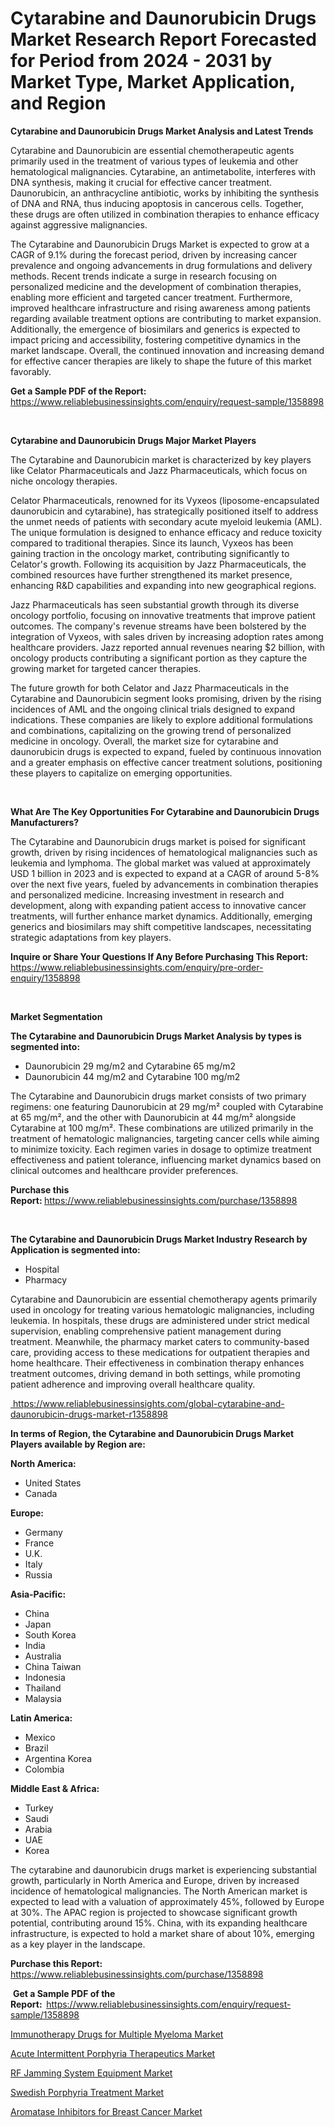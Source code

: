 <p><h1>Cytarabine and Daunorubicin Drugs Market Research Report Forecasted for Period from 2024 -  2031 by Market Type, Market Application, and Region</h1></p><p><strong>Cytarabine and Daunorubicin Drugs Market Analysis and Latest Trends</strong></p>
<p><p>Cytarabine and Daunorubicin are essential chemotherapeutic agents primarily used in the treatment of various types of leukemia and other hematological malignancies. Cytarabine, an antimetabolite, interferes with DNA synthesis, making it crucial for effective cancer treatment. Daunorubicin, an anthracycline antibiotic, works by inhibiting the synthesis of DNA and RNA, thus inducing apoptosis in cancerous cells. Together, these drugs are often utilized in combination therapies to enhance efficacy against aggressive malignancies.</p><p>The Cytarabine and Daunorubicin Drugs Market is expected to grow at a CAGR of 9.1% during the forecast period, driven by increasing cancer prevalence and ongoing advancements in drug formulations and delivery methods. Recent trends indicate a surge in research focusing on personalized medicine and the development of combination therapies, enabling more efficient and targeted cancer treatment. Furthermore, improved healthcare infrastructure and rising awareness among patients regarding available treatment options are contributing to market expansion. Additionally, the emergence of biosimilars and generics is expected to impact pricing and accessibility, fostering competitive dynamics in the market landscape. Overall, the continued innovation and increasing demand for effective cancer therapies are likely to shape the future of this market favorably.</p></p>
<p><strong>Get a Sample PDF of the Report:&nbsp;</strong> <a href="https://www.reliablebusinessinsights.com/enquiry/request-sample/1358898?utm_campaign=113&utm_medium=2&utm_source=Github&utm_content=ia&utm_term=05122024&utm_id=cytarabine-and-daunorubicin-drugs">https://www.reliablebusinessinsights.com/enquiry/request-sample/1358898</a></p>
<p>&nbsp;</p>
<p><strong>Cytarabine and Daunorubicin Drugs Major Market Players</strong></p>
<p><p>The Cytarabine and Daunorubicin market is characterized by key players like Celator Pharmaceuticals and Jazz Pharmaceuticals, which focus on niche oncology therapies. </p><p>Celator Pharmaceuticals, renowned for its Vyxeos (liposome-encapsulated daunorubicin and cytarabine), has strategically positioned itself to address the unmet needs of patients with secondary acute myeloid leukemia (AML). The unique formulation is designed to enhance efficacy and reduce toxicity compared to traditional therapies. Since its launch, Vyxeos has been gaining traction in the oncology market, contributing significantly to Celator's growth. Following its acquisition by Jazz Pharmaceuticals, the combined resources have further strengthened its market presence, enhancing R&D capabilities and expanding into new geographical regions.</p><p>Jazz Pharmaceuticals has seen substantial growth through its diverse oncology portfolio, focusing on innovative treatments that improve patient outcomes. The company's revenue streams have been bolstered by the integration of Vyxeos, with sales driven by increasing adoption rates among healthcare providers. Jazz reported annual revenues nearing $2 billion, with oncology products contributing a significant portion as they capture the growing market for targeted cancer therapies.</p><p>The future growth for both Celator and Jazz Pharmaceuticals in the Cytarabine and Daunorubicin segment looks promising, driven by the rising incidences of AML and the ongoing clinical trials designed to expand indications. These companies are likely to explore additional formulations and combinations, capitalizing on the growing trend of personalized medicine in oncology. Overall, the market size for cytarabine and daunorubicin drugs is expected to expand, fueled by continuous innovation and a greater emphasis on effective cancer treatment solutions, positioning these players to capitalize on emerging opportunities.</p></p>
<p>&nbsp;</p>
<p><strong>What Are The Key Opportunities For Cytarabine and Daunorubicin Drugs Manufacturers?</strong></p>
<p><p>The Cytarabine and Daunorubicin drugs market is poised for significant growth, driven by rising incidences of hematological malignancies such as leukemia and lymphoma. The global market was valued at approximately USD 1 billion in 2023 and is expected to expand at a CAGR of around 5-8% over the next five years, fueled by advancements in combination therapies and personalized medicine. Increasing investment in research and development, along with expanding patient access to innovative cancer treatments, will further enhance market dynamics. Additionally, emerging generics and biosimilars may shift competitive landscapes, necessitating strategic adaptations from key players.</p></p>
<p><strong>Inquire or Share Your Questions If Any Before Purchasing This Report:</strong> <a href="https://www.reliablebusinessinsights.com/enquiry/pre-order-enquiry/1358898?utm_campaign=113&utm_medium=2&utm_source=Github&utm_content=ia&utm_term=05122024&utm_id=cytarabine-and-daunorubicin-drugs">https://www.reliablebusinessinsights.com/enquiry/pre-order-enquiry/1358898</a></p>
<p>&nbsp;</p>
<p><strong>Market Segmentation</strong></p>
<p><strong>The Cytarabine and Daunorubicin Drugs Market Analysis by types is segmented into:</strong></p>
<p><ul><li>Daunorubicin 29 mg/m2 and Cytarabine 65 mg/m2</li><li>Daunorubicin 44 mg/m2 and Cytarabine 100 mg/m2</li></ul></p>
<p><p>The Cytarabine and Daunorubicin drugs market consists of two primary regimens: one featuring Daunorubicin at 29 mg/m² coupled with Cytarabine at 65 mg/m², and the other with Daunorubicin at 44 mg/m² alongside Cytarabine at 100 mg/m². These combinations are utilized primarily in the treatment of hematologic malignancies, targeting cancer cells while aiming to minimize toxicity. Each regimen varies in dosage to optimize treatment effectiveness and patient tolerance, influencing market dynamics based on clinical outcomes and healthcare provider preferences.</p></p>
<p><strong>Purchase this Report:&nbsp;</strong><a href="https://www.reliablebusinessinsights.com/purchase/1358898?utm_campaign=113&utm_medium=2&utm_source=Github&utm_content=ia&utm_term=05122024&utm_id=cytarabine-and-daunorubicin-drugs">https://www.reliablebusinessinsights.com/purchase/1358898</a></p>
<p>&nbsp;</p>
<p><strong>The Cytarabine and Daunorubicin Drugs Market Industry Research by Application is segmented into:</strong></p>
<p><ul><li>Hospital</li><li>Pharmacy</li></ul></p>
<p><p>Cytarabine and Daunorubicin are essential chemotherapy agents primarily used in oncology for treating various hematologic malignancies, including leukemia. In hospitals, these drugs are administered under strict medical supervision, enabling comprehensive patient management during treatment. Meanwhile, the pharmacy market caters to community-based care, providing access to these medications for outpatient therapies and home healthcare. Their effectiveness in combination therapy enhances treatment outcomes, driving demand in both settings, while promoting patient adherence and improving overall healthcare quality.</p></p>
<p><a href="https://www.reliablebusinessinsights.com/global-cytarabine-and-daunorubicin-drugs-market-r1358898?utm_campaign=113&utm_medium=2&utm_source=Github&utm_content=ia&utm_term=05122024&utm_id=cytarabine-and-daunorubicin-drugs">&nbsp;https://www.reliablebusinessinsights.com/global-cytarabine-and-daunorubicin-drugs-market-r1358898</a></p>
<p><strong>In terms of Region, the Cytarabine and Daunorubicin Drugs Market Players available by Region are:</strong></p>
<p>
    <p> <strong> North America: </strong>
        <ul>
            <li>United States</li>
            <li>Canada</li>
        </ul>
        </p> 
    <p> <strong> Europe: </strong>
        <ul>
            <li>Germany</li>
            <li>France</li>
            <li>U.K.</li>
            <li>Italy</li>
            <li>Russia</li>
        </ul>
        </p> 
    <p> <strong> Asia-Pacific: </strong>
        <ul>
            <li>China</li>
            <li>Japan</li>
            <li>South Korea</li>
            <li>India</li>
            <li>Australia</li>
            <li>China Taiwan</li>
            <li>Indonesia</li>
            <li>Thailand</li>
            <li>Malaysia</li>
        </ul>
        </p> 
    <p> <strong> Latin America: </strong>
        <ul>
            <li>Mexico</li>
            <li>Brazil</li>
            <li>Argentina Korea</li>
            <li>Colombia</li>
        </ul>
        </p> 
    <p> <strong> Middle East & Africa: </strong>
        <ul>
            <li>Turkey</li>
            <li>Saudi</li>
            <li>Arabia</li>
            <li>UAE</li>
            <li>Korea</li>
        </ul>
    </p>
    </p>
<p><p>The cytarabine and daunorubicin drugs market is experiencing substantial growth, particularly in North America and Europe, driven by increased incidence of hematological malignancies. The North American market is expected to lead with a valuation of approximately 45%, followed by Europe at 30%. The APAC region is projected to showcase significant growth potential, contributing around 15%. China, with its expanding healthcare infrastructure, is expected to hold a market share of about 10%, emerging as a key player in the landscape.</p></p>
<p><strong>Purchase this Report: </strong><a href="https://www.reliablebusinessinsights.com/purchase/1358898?utm_campaign=113&utm_medium=2&utm_source=Github&utm_content=ia&utm_term=05122024&utm_id=cytarabine-and-daunorubicin-drugs">https://www.reliablebusinessinsights.com/purchase/1358898</a></p>
<p>&nbsp;<strong>Get a Sample PDF of the Report:&nbsp;&nbsp;</strong><a href="https://www.reliablebusinessinsights.com/enquiry/request-sample/1358898?utm_campaign=113&utm_medium=2&utm_source=Github&utm_content=ia&utm_term=05122024&utm_id=cytarabine-and-daunorubicin-drugs">https://www.reliablebusinessinsights.com/enquiry/request-sample/1358898</a></p>
<p><strong></strong></p>
<p><p><a href="https://www.linkedin.com/pulse/revenue-growth-immunotherapy-drugs-multiple-myeloma-market-79-xvroe?utm_campaign=113&utm_medium=2&utm_source=Github&utm_content=ia&utm_term=05122024&utm_id=cytarabine-and-daunorubicin-drugs">Immunotherapy Drugs for Multiple Myeloma Market</a></p><p><a href="https://github.com/LilianFaulkner65/Market-Research-Report-List-1/blob/main/acute-intermittent-porphyria-therapeutics-market.md?utm_campaign=113&utm_medium=2&utm_source=Github&utm_content=ia&utm_term=05122024&utm_id=cytarabine-and-daunorubicin-drugs">Acute Intermittent Porphyria Therapeutics Market</a></p><p><a href="https://issuu.com/reportprime-2/docs/rf-jamming-system-equipment-market-size-2030.pptx?utm_campaign=113&utm_medium=2&utm_source=Github&utm_content=ia&utm_term=05122024&utm_id=cytarabine-and-daunorubicin-drugs">RF Jamming System Equipment Market</a></p><p><a href="https://github.com/rileymgdorcas/Market-Research-Report-List-1/blob/main/swedish-porphyria-treatment-market.md?utm_campaign=113&utm_medium=2&utm_source=Github&utm_content=ia&utm_term=05122024&utm_id=cytarabine-and-daunorubicin-drugs">Swedish Porphyria Treatment Market</a></p><p><a href="https://www.linkedin.com/pulse/aromatase-inhibitors-breast-cancer-market-sizeshare-recent-development-rudke?utm_campaign=113&utm_medium=2&utm_source=Github&utm_content=ia&utm_term=05122024&utm_id=cytarabine-and-daunorubicin-drugs">Aromatase Inhibitors for Breast Cancer Market</a></p></p>